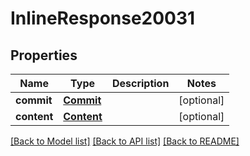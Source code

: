 # InlineResponse20031

## Properties
Name | Type | Description | Notes
------------ | ------------- | ------------- | -------------
**commit** | [**Commit**](Commit.md) |  | [optional] 
**content** | [**Content**](Content.md) |  | [optional] 

[[Back to Model list]](../README.md#documentation-for-models) [[Back to API list]](../README.md#documentation-for-api-endpoints) [[Back to README]](../README.md)

